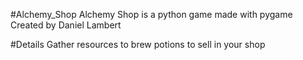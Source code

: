 #Alchemy_Shop
Alchemy Shop is a python game made with pygame
Created by Daniel Lambert

#Details
Gather resources to brew potions to sell in your shop
